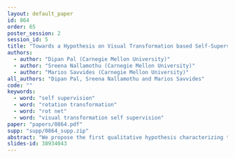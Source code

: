 ```yaml
---
layout: default_paper
id: 864
order: 65
poster_session: 2
session_id: 5
title: "Towards a Hypothesis on Visual Transformation based Self-Supervision"
authors:
  - author: "Dipan Pal (Carnegie Mellon University)"
  - author: "Sreena Nallamothu (Carnegie Mellon University)"
  - author: "Marios Savvides (Carnegie Mellon University)"
all_authors: "Dipan Pal, Sreena Nallamothu and Marios Savvides"
code: ""
keywords:
  - word: "self supervision"
  - word: "rotation transformation"
  - word: "rot net"
  - word: "visual transformation self supervision"
paper: "papers/0864.pdf"
supp: "supp/0864_supp.zip"
abstract: "We propose the first qualitative hypothesis characterizing the behavior of visual transformation based self-supervision, called the VTSS hypothesis. Given a dataset upon which a self-supervised task is performed while predicting instantiations of a transformation, the hypothesis states that if the predicted instantiations of the transformations are already present in the dataset, then the representation learned will be less useful. The hypothesis was derived by observing a key constraint in the application of self-supervision using a particular transformation. This constraint, which we term the transformation conflict for this paper, forces a network to learn degenerative features thereby reducing the usefulness of the representation. The VTSS hypothesis helps us identify transformations that have the potential to be effective as a self-supervision task. Further, it helps to generally predict whether a particular transformation based self-supervision technique would be effective or not for a particular dataset. We provide extensive evaluations on CIFAR 10, CIFAR 100, SVHN and FMNIST confirming the hypothesis and the trends it predicts. We also propose  novel cost-effective self-supervision techniques based on translation and scale, which when combined with rotation outperform all transformations applied individually. Overall, the aim of this paper is to shed light on the phenomenon of visual transformation based self-supervision."
slides-id: 38934043
---
```

